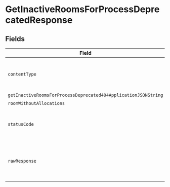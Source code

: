# GetInactiveRoomsForProcessDeprecatedResponse


## Fields

| Field                                                                                                                    | Type                                                                                                                     | Required                                                                                                                 | Description                                                                                                              |
| ------------------------------------------------------------------------------------------------------------------------ | ------------------------------------------------------------------------------------------------------------------------ | ------------------------------------------------------------------------------------------------------------------------ | ------------------------------------------------------------------------------------------------------------------------ |
| `contentType`                                                                                                            | *String*                                                                                                                 | :heavy_check_mark:                                                                                                       | HTTP response content type for this operation                                                                            |
| `getInactiveRoomsForProcessDeprecated404ApplicationJSONString`                                                           | *String*                                                                                                                 | :heavy_minus_sign:                                                                                                       | N/A                                                                                                                      |
| `roomWithoutAllocations`                                                                                                 | List<[dev.hathora.cloud_api.models.shared.RoomWithoutAllocations](../../models/shared/RoomWithoutAllocations.md)>        | :heavy_minus_sign:                                                                                                       | Ok                                                                                                                       |
| `statusCode`                                                                                                             | *Integer*                                                                                                                | :heavy_check_mark:                                                                                                       | HTTP response status code for this operation                                                                             |
| `rawResponse`                                                                                                            | [HttpResponse<byte[]>](https://docs.oracle.com/en/java/javase/11/docs/api/java.net.http/java/net/http/HttpResponse.html) | :heavy_minus_sign:                                                                                                       | Raw HTTP response; suitable for custom response parsing                                                                  |